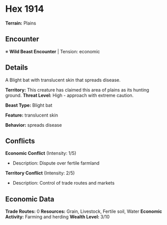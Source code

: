 # Hex 1914

**Terrain:** Plains

## Encounter
※ **Wild Beast Encounter** | Tension: economic

## Details
A Blight bat with translucent skin that spreads disease.

**Territory:** This creature has claimed this area of plains as its hunting ground.
**Threat Level:** High - approach with extreme caution.

**Beast Type:** Blight bat

**Feature:** translucent skin

**Behavior:** spreads disease

## Conflicts
**Economic Conflict** (Intensity: 1/5)
- Description: Dispute over fertile farmland

**Territory Conflict** (Intensity: 2/5)
- Description: Control of trade routes and markets

## Economic Data
**Trade Routes:** 0
**Resources:** Grain, Livestock, Fertile soil, Water
**Economic Activity:** Farming and herding
**Wealth Level:** 3/10
